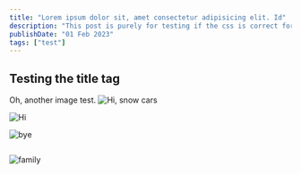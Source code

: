 ```yaml
---
title: "Lorem ipsum dolor sit, amet consectetur adipisicing elit. Id"
description: "This post is purely for testing if the css is correct for the title on the page"
publishDate: "01 Feb 2023"
tags: ["test"]
---
```


## Testing the title tag


Oh, another image test.
![Hi, snow cars](https://res.cloudinary.com/paulapplegate-com/image/upload/c_limit/dpr_auto/q_auto/w_auto:breakpoints_200_1920_30_15/candy-eggs.jpg)

![Hi](https://res.cloudinary.com/paulapplegate-com/image/upload/c_limit/dpr_auto/q_auto/w_auto:breakpoints_200_1920_30_15/yellow-flower_tkvizf.jpg)

![bye](https://res.cloudinary.com/paulapplegate-com/image/upload/c_limit/dpr_auto/q_auto/w_auto:breakpoints_200_1920_30_15/elijah-pilchard-qX5pW0N2qrM-unsplash.jpg)


<img data-src="https://res.cloudinary.com/paulapplegate-com/image/upload/c_limit,w_auto/dpr_auto,q_auto/elijah-pilchard-qX5pW0N2qrM-unsplash.jpg" class="cld-responsive">

![family](https://applegate-paul.mo.cloudinary.net/zoom/Dad-kevin-meApril-10-2010.jpg)

